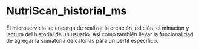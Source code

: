 # NutriScan_historial_ms
 El microservicio se encarga de realizar la creación, edición, eliminación y lectura del historial de un usuario. Así como también llevar la funcionalidad de agregar la sumatoria de calorías para un perfil específico. 
